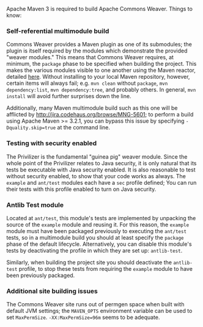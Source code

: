 <!--
Licensed to the Apache Software Foundation (ASF) under one
or more contributor license agreements.  See the NOTICE file
distributed with this work for additional information
regarding copyright ownership.  The ASF licenses this file
to you under the Apache License, Version 2.0 (the
"License"); you may not use this file except in compliance
with the License.  You may obtain a copy of the License at

  http://www.apache.org/licenses/LICENSE-2.0

Unless required by applicable law or agreed to in writing,
software distributed under the License is distributed on an
"AS IS" BASIS, WITHOUT WARRANTIES OR CONDITIONS OF ANY
KIND, either express or implied.  See the License for the
specific language governing permissions and limitations
under the License.
-->

Apache Maven 3 is required to build Apache Commons Weaver. Things to know:

### Self-referential multimodule build
Commons Weaver provides a Maven plugin as one of its submodules; the plugin
is itself required by the modules which demonstrate the provided "weaver
modules." This means that Commons Weaver requires, at minimum, the
`package` phase to be specified when building the project. This makes the
various modules visible to one another using the Maven reactor, detailed
[here](http://maven.apache.org/guides/mini/guide-multiple-modules.html).
Without installing to your local Maven repository, however, certain items
will always fail; e.g. `mvn clean` without `package`, `mvn dependency:list`,
`mvn dependency:tree`, and probably others. In general, `mvn install` will
avoid further surprises down the line.

Additionally, many Maven multimodule build such as this one will be
afflicted by <http://jira.codehaus.org/browse/MNG-5601>; to perform a build
using Apache Maven >= 3.2.1, you can bypass this issue by specifying
`-Dquality.skip=true` at the command line.

### Testing with security enabled
The Privilizer is the fundamental "guinea pig" weaver module.
Since the whole point of the Privilizer relates to Java security, it is only
natural that its tests be executable with Java security enabled. It is also
reasonable to test without security enabled, to show that your code works as
always. The `example` and `ant/test` modules each have a `sec` profile defined;
You can run their tests with this profile enabled to turn on Java security.

### Antlib Test module
Located at `ant/test`, this module&apos;s tests are implemented by unpacking the
source of the `example` module and reusing it. For this reason, the
`example` module must have been packaged previously to executing the `ant/test`
tests, so in a multimodule build you should at least specify the `package`
phase of the default lifecycle. Alternatively, you can disable this module&apos;s
tests by deactivating the profile in which they are set up: `antlib-test`.

Similarly, when building the project site you should deactivate the
`antlib-test` profile, to stop these tests from requiring the `example` module
to have been previously packaged.

### Additional site building issues
The Commons Weaver site runs out of permgen space when built with default JVM
settings; the `MAVEN_OPTS` environment variable can be used to set
`MaxPermSize`. `-XX:MaxPermSize=96m` seems to be adequate.

